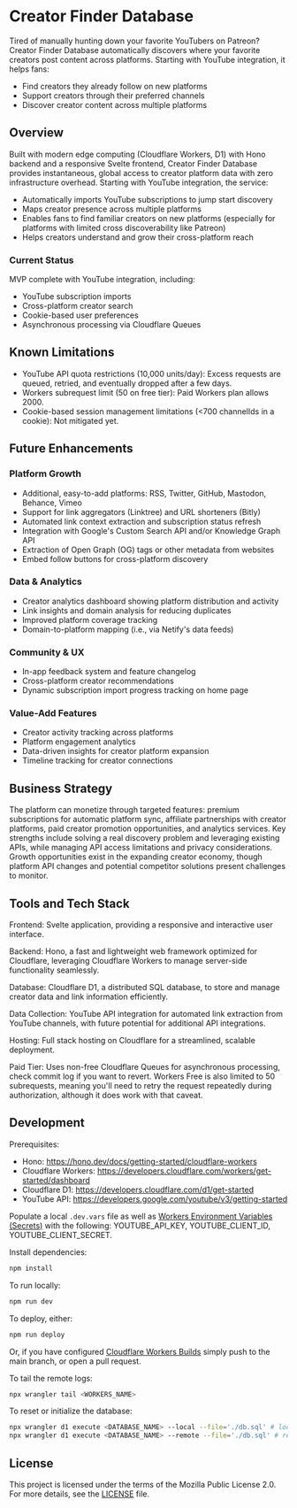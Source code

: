 # Creator Finder Database

Tired of manually hunting down your favorite YouTubers on Patreon? Creator Finder Database automatically discovers where your favorite creators post content across platforms. Starting with YouTube integration, it helps fans:

- Find creators they already follow on new platforms
- Support creators through their preferred channels
- Discover creator content across multiple platforms

## Overview

Built with modern edge computing (Cloudflare Workers, D1) with Hono backend and a responsive Svelte frontend, Creator Finder Database provides instantaneous, global access to creator platform data with zero infrastructure overhead. Starting with YouTube integration, the service:

- Automatically imports YouTube subscriptions to jump start discovery
- Maps creator presence across multiple platforms
- Enables fans to find familiar creators on new platforms (especially for platforms with limited cross discoverability like Patreon)
- Helps creators understand and grow their cross-platform reach

### Current Status

MVP complete with YouTube integration, including:

- YouTube subscription imports
- Cross-platform creator search
- Cookie-based user preferences
- Asynchronous processing via Cloudflare Queues

## Known Limitations

- YouTube API quota restrictions (10,000 units/day): Excess requests are queued, retried, and eventually dropped after a few days.
- Workers subrequest limit (50 on free tier): Paid Workers plan allows 2000.
- Cookie-based session management limitations (<700 channelIds in a cookie): Not mitigated yet.

## Future Enhancements

### Platform Growth

- Additional, easy-to-add platforms: RSS, Twitter, GitHub, Mastodon, Behance, Vimeo
- Support for link aggregators (Linktree) and URL shorteners (Bitly)
- Automated link context extraction and subscription status refresh
- Integration with Google's Custom Search API and/or Knowledge Graph API
- Extraction of Open Graph (OG) tags or other metadata from websites
- Embed follow buttons for cross-platform discovery

### Data & Analytics

- Creator analytics dashboard showing platform distribution and activity
- Link insights and domain analysis for reducing duplicates
- Improved platform coverage tracking
- Domain-to-platform mapping (i.e., via Netify's data feeds)

### Community & UX

- In-app feedback system and feature changelog
- Cross-platform creator recommendations
- Dynamic subscription import progress tracking on home page

### Value-Add Features

- Creator activity tracking across platforms
- Platform engagement analytics
- Data-driven insights for creator platform expansion
- Timeline tracking for creator connections

## Business Strategy

The platform can monetize through targeted features: premium subscriptions for automatic platform sync, affiliate partnerships with creator platforms, paid creator promotion opportunities, and analytics services.
Key strengths include solving a real discovery problem and leveraging existing APIs, while managing API access limitations and privacy considerations.
Growth opportunities exist in the expanding creator economy, though platform API changes and potential competitor solutions present challenges to monitor.

## Tools and Tech Stack

Frontend: Svelte application, providing a responsive and interactive user interface.

Backend: Hono, a fast and lightweight web framework optimized for Cloudflare, leveraging Cloudflare Workers to manage server-side functionality seamlessly.

Database: Cloudflare D1, a distributed SQL database, to store and manage creator data and link information efficiently.

Data Collection: YouTube API integration for automated link extraction from YouTube channels, with future potential for additional API integrations.

Hosting: Full stack hosting on Cloudflare for a streamlined, scalable deployment.

Paid Tier: Uses non-free Cloudflare Queues for asynchronous processing, check commit log if you want to revert. Workers Free is also limited to 50 subrequests, meaning you'll need to retry the request repeatedly during authorization, although it does work with that caveat.

## Development

Prerequisites:

- Hono: <https://hono.dev/docs/getting-started/cloudflare-workers>
- Cloudflare Workers: <https://developers.cloudflare.com/workers/get-started/dashboard>
- Cloudflare D1: <https://developers.cloudflare.com/d1/get-started>
- YouTube API: <https://developers.google.com/youtube/v3/getting-started>

Populate a local `.dev.vars` file as well as [Workers Environment Variables (Secrets)](https://developers.cloudflare.com/workers/configuration/secrets/) with the following:
YOUTUBE_API_KEY, YOUTUBE_CLIENT_ID, YOUTUBE_CLIENT_SECRET.

Install dependencies:

```sh
npm install
```

To run locally:

```sh
npm run dev
```

To deploy, either:

```sh
npm run deploy
```

Or, if you have configured [Cloudflare Workers Builds](https://developers.cloudflare.com/workers/ci-cd/builds) simply push to the main branch, or open a pull request.

To tail the remote logs:

```sh
npx wrangler tail <WORKERS_NAME>
```

To reset or initialize the database:

```sh
npx wrangler d1 execute <DATABASE_NAME> --local --file='./db.sql' # local
npx wrangler d1 execute <DATABASE_NAME> --remote --file='./db.sql' # remote
```

## License

This project is licensed under the terms of the Mozilla Public License 2.0.
For more details, see the [LICENSE](./LICENSE.md) file.
